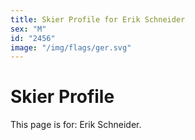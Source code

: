 ```yaml
---
title: Skier Profile for Erik Schneider
sex: "M"
id: "2456"
image: "/img/flags/ger.svg" 
---
```


# Skier Profile

This page is for: Erik Schneider.
    